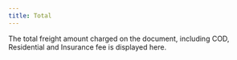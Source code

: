 ```yaml
---
title: Total
---
```



The total freight amount charged on the document, including COD, Residential  and Insurance fee is displayed here.
